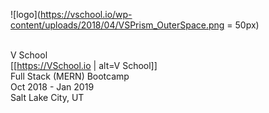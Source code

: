 ![logo](https://vschool.io/wp-content/uploads/2018/04/VSPrism_OuterSpace.png = 50px)

</br>V School
</br>[[https://VSchool.io | alt=V School]]
</br>Full Stack (MERN) Bootcamp
</br>Oct 2018 - Jan 2019
</br>Salt Lake City, UT
